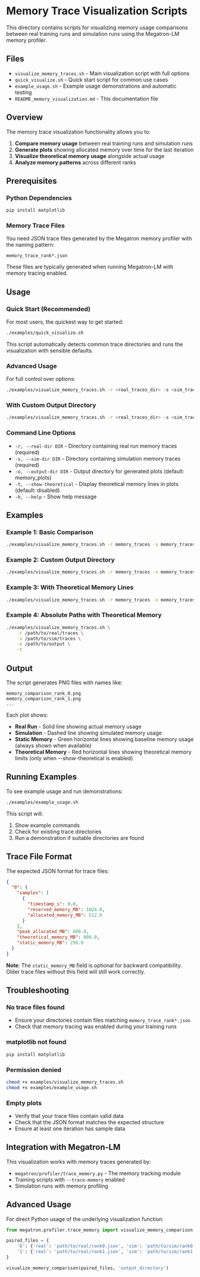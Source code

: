 # Memory Trace Visualization Scripts

This directory contains scripts for visualizing memory usage comparisons between real training runs and simulation runs using the Megatron-LM memory profiler.

## Files

- `visualize_memory_traces.sh` - Main visualization script with full options
- `quick_visualize.sh` - Quick start script for common use cases
- `example_usage.sh` - Example usage demonstrations and automatic testing
- `README_memory_visualization.md` - This documentation file

## Overview

The memory trace visualization functionality allows you to:

1. **Compare memory usage** between real training runs and simulation runs
2. **Generate plots** showing allocated memory over time for the last iteration
3. **Visualize theoretical memory usage** alongside actual usage
4. **Analyze memory patterns** across different ranks

## Prerequisites

### Python Dependencies
```bash
pip install matplotlib
```

### Memory Trace Files
You need JSON trace files generated by the Megatron memory profiler with the naming pattern:
```
memory_trace_rank*.json
```

These files are typically generated when running Megatron-LM with memory tracing enabled.

## Usage

### Quick Start (Recommended)

For most users, the quickest way to get started:

```bash
./examples/quick_visualize.sh
```

This script automatically detects common trace directories and runs the visualization with sensible defaults.

### Advanced Usage

For full control over options:

```bash
./examples/visualize_memory_traces.sh -r <real_traces_dir> -s <sim_traces_dir>
```

### With Custom Output Directory

```bash
./examples/visualize_memory_traces.sh -r <real_traces_dir> -s <sim_traces_dir> -o <output_dir>
```

### Command Line Options

- `-r, --real-dir DIR` - Directory containing real run memory traces (required)
- `-s, --sim-dir DIR` - Directory containing simulation memory traces (required)
- `-o, --output-dir DIR` - Output directory for generated plots (default: memory_plots)
- `-t, --show-theoretical` - Display theoretical memory lines in plots (default: disabled)
- `-h, --help` - Show help message

## Examples

### Example 1: Basic Comparison
```bash
./examples/visualize_memory_traces.sh -r memory_traces -s memory_traces_scaling
```

### Example 2: Custom Output Directory
```bash
./examples/visualize_memory_traces.sh -r memory_traces -s memory_traces_scaling -o my_plots
```

### Example 3: With Theoretical Memory Lines
```bash
./examples/visualize_memory_traces.sh -r memory_traces -s memory_traces_scaling -t
```

### Example 4: Absolute Paths with Theoretical Memory
```bash
./examples/visualize_memory_traces.sh \
    -r /path/to/real/traces \
    -s /path/to/sim/traces \
    -o /path/to/output \
    -t
```

## Output

The script generates PNG files with names like:
```
memory_comparison_rank_0.png
memory_comparison_rank_1.png
...
```

Each plot shows:
- **Real Run** - Solid line showing actual memory usage
- **Simulation** - Dashed line showing simulated memory usage
- **Static Memory** - Green horizontal lines showing baseline memory usage (always shown when available)
- **Theoretical Memory** - Red horizontal lines showing theoretical memory limits (only when --show-theoretical is enabled)

## Running Examples

To see example usage and run demonstrations:

```bash
./examples/example_usage.sh
```

This script will:
1. Show example commands
2. Check for existing trace directories
3. Run a demonstration if suitable directories are found

## Trace File Format

The expected JSON format for trace files:
```json
{
  "0": {
    "samples": [
      {
        "timestamp_s": 0.0,
        "reserved_memory_MB": 1024.0,
        "allocated_memory_MB": 512.0
      }
    ],
    "peak_allocated_MB": 600.0,
    "theoretical_memory_MB": 800.0,
    "static_memory_MB": 256.0
  }
}
```

**Note**: The `static_memory_MB` field is optional for backward compatibility. Older trace files without this field will still work correctly.

## Troubleshooting

### No trace files found
- Ensure your directories contain files matching `memory_trace_rank*.json`
- Check that memory tracing was enabled during your training runs

### matplotlib not found
```bash
pip install matplotlib
```

### Permission denied
```bash
chmod +x examples/visualize_memory_traces.sh
chmod +x examples/example_usage.sh
```

### Empty plots
- Verify that your trace files contain valid data
- Check that the JSON format matches the expected structure
- Ensure at least one iteration has sample data

## Integration with Megatron-LM

This visualization works with memory traces generated by:
- `megatron/profiler/trace_memory.py` - The memory tracking module
- Training scripts with `--trace-memory` enabled
- Simulation runs with memory profiling

## Advanced Usage

For direct Python usage of the underlying visualization function:

```python
from megatron.profiler.trace_memory import visualize_memory_comparison

paired_files = {
    '0': {'real': 'path/to/real/rank0.json', 'sim': 'path/to/sim/rank0.json'},
    '1': {'real': 'path/to/real/rank1.json', 'sim': 'path/to/sim/rank1.json'}
}

visualize_memory_comparison(paired_files, 'output_directory')
```
